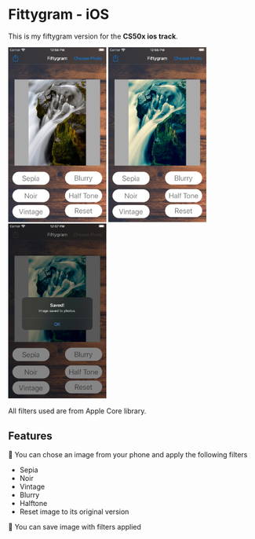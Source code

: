 # Fittygram - iOS 

This is my fiftygram version for the **CS50x ios track**.

<img src="/images/1.png" alt="beforefilter" width="200"/> <img src="/images/2.png" alt="afterfilter" width="200"/><img src="/images/3.png" alt="save" width="200"/> 

All filters used are from Apple Core library.

## Features

:pushpin:  You can chose an image from your phone and apply the following filters

- Sepia 
- Noir
- Vintage
- Blurry
- Halftone
- Reset image to its original version

:pushpin:  You can save image with filters applied
